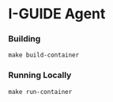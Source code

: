# I-GUIDE Agent

### Building

```shell
make build-container
```

### Running Locally

```shell
make run-container
```
